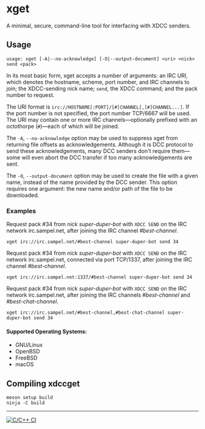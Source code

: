 # xget
A minimal, secure, command-line tool for interfacing with XDCC senders.

## Usage
```
usage: xget [-A|--no-acknowledge] [-O|--output-document] <uri> <nick> send <pack>
```

In its most basic form, xget accepts a number of arguments: an IRC URI, which denotes the hostname, scheme, port number, and IRC channels to join; the XDCC-sending nick name; `send`, the XDCC command; and the pack number to request.

The URI format is `irc://HOSTNAME[:PORT]/[#]CHANNEL[,[#]CHANNEL...]`. If the port number is not specified, the port number TCP/6667 will be used. The URI may contain one or more IRC channels&mdash;optionally prefixed with an octothorpe (`#`)&mdash;each of which will be joined.

The `-A`, `--no-acknowledge` option may be used to suppress xget from returning file offsets as acknowledgements. Although it is DCC protocol to send these acknowledgements, many DCC senders don't require them&mdash;some will even abort the DCC transfer if too many acknowledgements are sent.

The `-O`, `--output-document` option may be used to create the file with a given name, instead of the name provided by the DCC sender. This option requires one argument: the new name and/or path of the file to be downloaded.

### Examples

Request pack #34 from nick _super-duper-bot_ with `XDCC SEND` on the IRC network irc.sampel.net, after joining the IRC channel _#best-channel_.

``` 
xget irc://irc.sampel.net/#best-channel super-duper-bot send 34
``` 

Request pack #34 from nick _super-duper-bot_ with `XDCC SEND` on the IRC network irc.sampel.net, connected via port TCP/1337, after joining the IRC channel _#best-channel_.

``` 
xget irc://irc.sampel.net:1337/#best-channel super-duper-bot send 34
```

Request pack #34 from nick _super-duper-bot_ with `XDCC SEND` on the IRC network irc.sampel.net, after joining the IRC channels _#best-channel_ and _#best-chat-channel_.

``` 
xget irc://irc.sampel.net/#best-channel,#best-chat-channel super-duper-bot send 34
``` 

#### Supported Operating Systems:

* GNU/Linux
* OpenBSD
* FreeBSD
* macOS

## Compiling xdccget

```shell
meson setup build
ninja -C build
```

---

[![C/C++ CI](https://github.com/mario-campos/xdccget/actions/workflows/c-cpp.yml/badge.svg)](https://github.com/mario-campos/xdccget/actions/workflows/c-cpp.yml)
